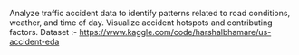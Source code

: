 Analyze traffic accident data to identify patterns related to road conditions, weather, and time of day. Visualize accident hotspots and contributing factors.
Dataset :- https://www.kaggle.com/code/harshalbhamare/us-accident-eda
